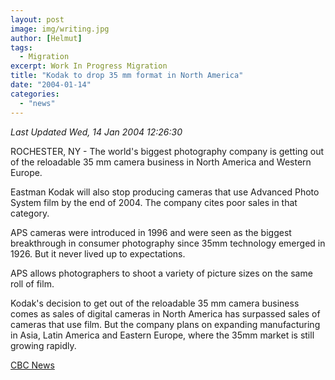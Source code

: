 ```yaml
---
layout: post
image: img/writing.jpg
author: [Helmut]
tags:
  - Migration
excerpt: Work In Progress Migration
title: "Kodak to drop 35 mm format in North America"
date: "2004-01-14"
categories: 
  - "news"
---
```


_Last Updated Wed, 14 Jan 2004 12:26:30_

ROCHESTER, NY - The world's biggest photography company is getting out of the reloadable 35 mm camera business in North America and Western Europe.

Eastman Kodak will also stop producing cameras that use Advanced Photo System film by the end of 2004. The company cites poor sales in that category.

APS cameras were introduced in 1996 and were seen as the biggest breakthrough in consumer photography since 35mm technology emerged in 1926. But it never lived up to expectations.

APS allows photographers to shoot a variety of picture sizes on the same roll of film.

Kodak's decision to get out of the reloadable 35 mm camera business comes as sales of digital cameras in North America has surpassed sales of cameras that use film. But the company plans on expanding manufacturing in Asia, Latin America and Eastern Europe, where the 35mm market is still growing rapidly.

[CBC News](http://www.cbc.ca/stories/2004/01/14/Consumers/kodak040114)
